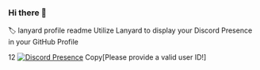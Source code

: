### Hi there 👋

<!--
**nalanmust/nalanmust** is a ✨ _special_ ✨ repository because its `README.md` (this file) appears on your GitHub profile.

Here are some ideas to get you started:

- 🔭 I’m currently working on ...
- 🌱 I’m currently learning ...
- 👯 I’m looking to collaborate on ...
- 🤔 I’m looking for help with ...
- 💬 Ask me about ...
- 📫 How to reach me: ...
- 😄 Pronouns: ...
- ⚡ Fun fact: ...
-->

🏷️
lanyard profile readme
Utilize Lanyard to display your Discord Presence in your GitHub Profile


12
[![Discord Presence](https://my-flask-apptest.herokuapp.com/api/hkeydesign)](https://discord.com/users/12)
Copy[Please provide a valid user ID!]
